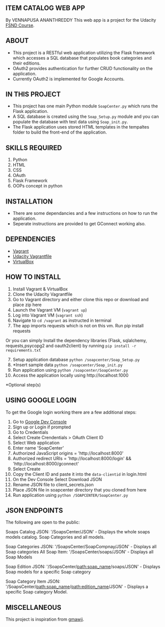 ## ITEM CATALOG WEB APP

By VENNAPUSA ANANTHREDDY
This web app is a project for the Udacity [FSND Course](https://www.udacity.com/course/full-stack-web-developer-nanodegree--nd004).

## ABOUT

* This project is a RESTful web application utilizing the Flask framework which accesses a SQL database that populates book 
  categories and their editions. 
* OAuth2 provides authentication for further CRUD functionality on the application. 
* Currently OAuth2 is implemented for Google Accounts.

## IN THIS PROJECT

* This project has one main Python module `SoapCenter.py` which runs the Flask application. 
* A SQL database is created using the `Soap_Setup.py` module and you can populate the database with test data using
  `Soap_init.py`.
* The Flask application uses stored HTML templates in the tempaltes folder to build the front-end of the application.

## SKILLS REQUIRED

1. Python
2. HTML
3. CSS
4. OAuth
5. Flask Framework
6. OOPs concept in python

## INSTALLATION

* There are some dependancies and a few instructions on how to run the application.
* Seperate instructions are provided to get GConnect working also.

## DEPENDENCIES

- [Vagrant](https://www.vagrantup.com/)
- [Udacity Vagrantfile](https://github.com/udacity/fullstack-nanodegree-vm)
- [VirtualBox](https://www.virtualbox.org/wiki/Downloads)



## HOW TO INSTALL

1. Install Vagrant & VirtualBox
2. Clone the Udacity Vagrantfile
3. Go to Vagrant directory and either clone this repo or download and place zip here
3. Launch the Vagrant VM (`vagrant up`)
4. Log into Vagrant VM (`vagrant ssh`)
5. Navigate to `cd /vagrant` as instructed in terminal
6. The app imports requests which is not on this vm. Run pip install requests

Or you can simply Install the dependency libraries (Flask, sqlalchemy, requests,psycopg2 and oauth2client) by running 
`pip install -r requirements.txt`

7. Setup application database `python /soapcenter/Soap_Setup.py`
8. *Insert sample data `python /soapcenter/Soap_init.py`
9. Run application using `python /soapcenter/SoapCenter.py`
10. Access the application locally using http://localhost:1000

*Optional step(s)

## USING GOOGLE LOGIN 

To get the Google login working there are a few additional steps:

1. Go to [Google Dev Console](https://console.developers.google.com)
2. Sign up or Login if prompted
3. Go to Credentials
4. Select Create Crendentials > OAuth Client ID
5. Select Web application
6. Enter name 'SoapCenter'
7. Authorized JavaScript origins = 'http://localhost:8000'
8. Authorized redirect URIs = 'http://localhost:8000/login' && 'http://localhost:8000/gconnect'
9. Select Create
10. Copy the Client ID and paste it into the `data-clientid` in login.html
11. On the Dev Console Select Download JSON
12. Rename JSON file to client_secrets.json
13. Place JSON file in soapcenter directory that you cloned from here
14. Run application using `python /SOAPCENTER/SoapCenter.py`

## JSON ENDPOINTS

The following are open to the public:

Soaps Catalog JSON: '/SoapsCenter/JSON'
    - Displays the whole soaps models catalog. Soap Categories and all models.

Soap Categories JSON: '/SoapsCenter/SoapCompnay/JSON'
    - Displays all Soap categories
All Soap Item: '/SoapsCenter/soaps/JSON'
	- Displays all Soap Models

Soap Edition JSON: '/SoapsCenter/<path:soap_name>/soaps/JSON'
    - Displays Soap models for a specific Soap category

Soap Category Item JSON: '/SoapsCenter/<path:soap_name>/<path:edition_name>/JSON'
    - Displays a specific Soap category Model.

## MISCELLANEOUS

This project is inspiration from [gmawji](https://github.com/gmawji/item-catalog).
